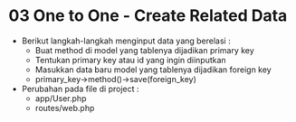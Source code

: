 # 03 One to One - Create Related Data

- Berikut langkah-langkah menginput data yang berelasi :
    - Buat method di model yang tablenya dijadikan primary key
    - Tentukan primary key atau id yang ingin diinputkan
    - Masukkan data baru model yang tablenya dijadikan foreign key
    - primary_key->method()->save(foreign_key)
- Perubahan pada file di project  :
    - app/User.php
    - routes/web.php